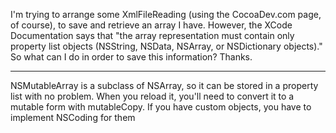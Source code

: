 

I'm trying to arrange some XmlFileReading (using the CocoaDev.com page, of course), to save and retrieve an array I have.  However, the XCode Documentation says that "the array representation must contain only property list objects (NSString, NSData, NSArray, or NSDictionary objects)."  So what can I do in order to save this information?  Thanks.

----

NSMutableArray is a subclass of NSArray, so it can be stored in a property list with no problem. When you reload it, you'll need to convert it to a mutable form with     mutableCopy. If you have custom objects, you have to implement NSCoding for them
